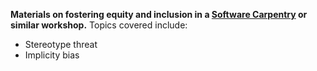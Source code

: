 **Materials on fostering equity and inclusion in a [Software Carpentry](http://software-carpentry.org/index.html) or similar workshop.**
Topics covered include:

* Stereotype threat
* Implicity bias

